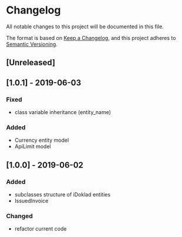 # Changelog
All notable changes to this project will be documented in this file.

The format is based on [Keep a Changelog](https://keepachangelog.com/en/1.0.0/),
and this project adheres to [Semantic Versioning](https://semver.org/spec/v2.0.0.html).

## [Unreleased]

## [1.0.1] - 2019-06-03
### Fixed
- class variable inheritance (entity_name)
### Added
- Currency entity model
- ApiLimit model 
## [1.0.0] - 2019-06-02
### Added
- subclasses structure of iDoklad entities
- IssuedInvoice
### Changed
- refactor current code
